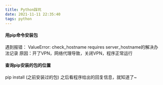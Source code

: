```yaml
---
title: Python踩坑
date: 2021-11-11 22:35:40
tags: python
---
```



#### 用pip命令安装包
遇到报错： ValueError: check_hostname requires server_hostname的解决办法记录
原因：开了VPN，网络代理导致，关闭VPN，程序正常运行

#### 查询pip安装的包的位置
pip install (之前安装过的包)  之后看程序给出的回复信息，就知道了~